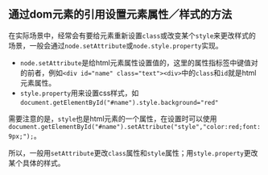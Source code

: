 ## 通过dom元素的引用设置元素属性／样式的方法
在实际场景中，经常会有要给元素重新设置`class`或改变某个`style`来更改样式的场景，一般会通过`node.setAttribute`或`node.style.property`实现。

- `node.setAttribute`是给html元素属性设置值的，这里的属性指标签中键值对的前者，例如`<div id="name" class="text"><div>`中的`class`和`id`就是html元素属性。
- `style.property`用来设置css样式，如`document.getElementById("#name").style.background="red"`

需要注意的是，`style`也是html元素的一个属性，在设置时可以使用`document.getElementById("#name").setAttribute("style","color:red;font:9px;");`。

所以，一般用`setAttribute`更改`class`属性和`style`属性；用`style.property`更改某个具体的样式。